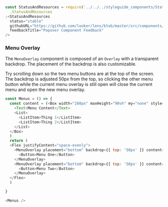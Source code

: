 ```js noeditor
const StatusAndResources = require('../../../styleguide_components/StatusAndResources')
  .StatusAndResources
;<StatusAndResources
  status="stable"
  githubURL="https://github.com/looker/lens/blob/master/src/components/Overlays/MenuOverlay.tsx"
  feedbackTitle="Popover Component Feedback"
/>
```

### Menu Overlay

The `MenuOverlay` component is composed of an `Overlay` with a transparent backdrop. The placement of the backdrop is also customizable.

Try scrolling down so the two menu buttons are at the top of the screen. The backdrop is adjusted 50px from the top, so clicking the other menu button while the current menu overlay is still open will close the current menu and open the new menu overlay.

```js
const Menus = () => {
  const content = (<Box width="260px" maxHeight="90vh" my="none" style={{ overflowY: 'auto' }}>
    <Text>Menu Content</Text>
    <List>
      <ListItem>Thing 1</ListItem>
      <ListItem>Thing 2</ListItem>
    </List>
  </Box>
  )
  return (
  <Flex justifyContent="space-evenly">
    <MenuOverlay placement="bottom" backdrop={{ top: '50px' }} content={content}>
      <Button>Menu One</Button>
    </MenuOverlay>
    <MenuOverlay placement="bottom" backdrop={{ top: '50px' }} content={content}>
      <Button>Menu Two</Button>
    </MenuOverlay>
  </Flex>
  )

}

<Menus />
```
